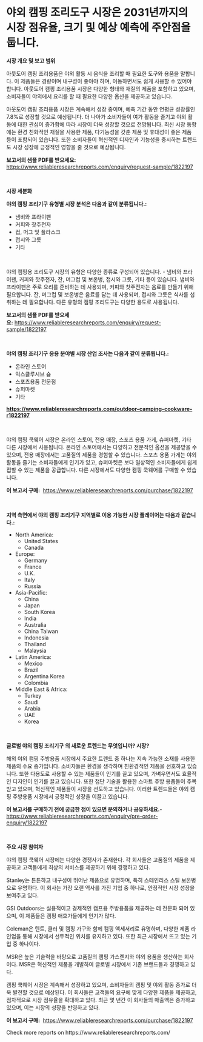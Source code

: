 <p><h1>야외 캠핑 조리도구 시장은 2031년까지의 시장 점유율, 크기 및 예상 예측에 주안점을 둡니다.</h1></p><p><strong>시장 개요 및 보고 범위</strong></p>
<p><p>아웃도어 캠핑 조리용품은 야외 활동 시 음식을 조리할 때 필요한 도구와 용품을 말합니다. 이 제품들은 경량이며 내구성이 좋아야 하며, 이동하면서도 쉽게 사용할 수 있어야 합니다. 아웃도어 캠핑 조리용품 시장은 다양한 형태와 재질의 제품을 포함하고 있으며, 소비자들이 야외에서 요리를 할 때 필요한 다양한 옵션을 제공하고 있습니다.</p><p>아웃도어 캠핑 조리용품 시장은 계속해서 성장 중이며, 예측 기간 동안 연평균 성장률인 7.8%로 성장할 것으로 예상됩니다. 더 나아가 소비자들이 여가 활동을 즐기고 야외 활동에 대한 관심이 증가함에 따라 시장이 더욱 성장할 것으로 전망됩니다. 최신 시장 동향에는 환경 친화적인 재질을 사용한 제품, 다기능성을 갖춘 제품 및 휴대성이 좋은 제품 등이 포함되어 있습니다. 또한 소비자들이 혁신적인 디자인과 기능성을 중시하는 트렌드도 시장 성장에 긍정적인 영향을 줄 것으로 예상됩니다.</p></p>
<p><strong>보고서의 샘플 PDF를 받으세요:</strong> <a href="https://www.reliableresearchreports.com/enquiry/request-sample/1822197">https://www.reliableresearchreports.com/enquiry/request-sample/1822197</a></p>
<p>&nbsp;</p>
<p><strong>시장 세분화</strong></p>
<p><strong>야외 캠핑 조리기구 유형별 시장 분석은 다음과 같이 분류됩니다.:</strong></p>
<p><ul><li>냄비와 프라이팬</li><li>커피와 찻주전자</li><li>컵, 머그 및 플라스크</li><li>접시와 그릇</li><li>기타</li></ul></p>
<p>&nbsp;</p>
<p><p>야외 캠핑용 조리도구 시장의 유형은 다양한 종류로 구성되어 있습니다. - 냄비와 프라이팬, 커피와 찻주전자, 잔, 머그컵 및 보온병, 접시와 그릇, 기타 등이 있습니다. 냄비와 프라이팬은 주로 요리를 준비하는 데 사용되며, 커피와 찻주전자는 음료를 만들기 위해 필요합니다. 잔, 머그컵 및 보온병은 음료를 담는 데 사용되며, 접시와 그릇은 식사를 섭취하는 데 필요합니다. 다른 유형의 캠핑 조리도구는 다양한 용도로 사용됩니다.</p></p>
<p><strong>보고서의 샘플 PDF를 받으세요:</strong>&nbsp;<a href="https://www.reliableresearchreports.com/enquiry/request-sample/1822197">https://www.reliableresearchreports.com/enquiry/request-sample/1822197</a></p>
<p>&nbsp;</p>
<p><strong> 야외 캠핑 조리기구 응용 분야별 시장 산업 조사는 다음과 같이 분류됩니다.:</strong></p>
<p><ul><li>온라인 스토어</li><li>익스클루시브 숍</li><li>스포츠용품 전문점</li><li>슈퍼마켓</li><li>기타</li></ul></p>
<p><strong><a href="https://www.reliableresearchreports.com/outdoor-camping-cookware-r1822197">https://www.reliableresearchreports.com/outdoor-camping-cookware-r1822197</a></strong></p>
<p>&nbsp;</p>
<p><p>야외 캠핑 쿡웨어 시장은 온라인 스토어, 전용 매장, 스포츠 용품 가게, 슈퍼마켓, 기타 다른 시장에서 사용됩니다. 온라인 스토어에서는 다양하고 전문적인 옵션을 제공받을 수 있으며, 전용 매장에서는 고품질의 제품을 경험할 수 있습니다. 스포츠 용품 가게는 야외 활동을 즐기는 소비자들에게 인기가 있고, 슈퍼마켓은 보다 일상적인 소비자들에게 쉽게 접할 수 있는 제품을 공급합니다. 다른 시장에서도 다양한 캠핑 쿡웨어를 구매할 수 있습니다.</p></p>
<p><strong>이 보고서 구매:</strong>&nbsp; <a href="https://www.reliableresearchreports.com/purchase/1822197">https://www.reliableresearchreports.com/purchase/1822197</a></p>
<p>&nbsp;</p>
<p><strong>지역 측면에서 야외 캠핑 조리기구 지역별로 이용 가능한 시장 플레이어는 다음과 같습니다.:</strong></p>
<p><ul>
    <li>
        North America:
        <ul>
            <li>United States</li>
            <li>Canada</li>
        </ul>
    </li>
    <li>
        Europe:
        <ul>
            <li>Germany</li>
            <li>France</li>
            <li>U.K.</li>
            <li>Italy</li>
            <li>Russia</li>
        </ul>
    </li>
    <li>
        Asia-Pacific:
        <ul>
            <li>China</li>
            <li>Japan</li>
            <li>South Korea</li>
            <li>India</li>
            <li>Australia</li>
            <li>China Taiwan</li>
            <li>Indonesia</li>
            <li>Thailand</li>
            <li>Malaysia</li>
        </ul>
    </li>
    <li>
        Latin America:
        <ul>
            <li>Mexico</li>
            <li>Brazil</li>
            <li>Argentina Korea</li>
            <li>Colombia</li>
        </ul>
    </li>
    <li>
        Middle East & Africa:
        <ul>
            <li>Turkey</li>
            <li>Saudi</li>
            <li>Arabia</li>
            <li>UAE</li>
            <li>Korea</li>
        </ul>
    </li>
    </ul></p>
<p>&nbsp;</p>
<p><strong>글로벌 야외 캠핑 조리기구 의 새로운 트렌드는 무엇입니까? 시장?</strong></p>
<p><p>해외 야외 캠핑 주방용품 시장에서 주요한 트렌드 중 하나는 지속 가능한 소재를 사용한 제품의 수요 증가입니다. 소비자들은 환경을 생각하며 친환경적인 제품을 선호하고 있습니다. 또한 다용도로 사용할 수 있는 제품들이 인기를 끌고 있으며, 가벼우면서도 효율적인 디자인이 인기를 끌고 있습니다. 또한 첨단 기술을 활용한 스마트 주방 용품들이 주목받고 있으며, 혁신적인 제품들이 시장을 선도하고 있습니다. 이러한 트렌드들은 야외 캠핑 주방용품 시장에서 긍정적인 성장을 이끌고 있습니다.</p></p>
<p><strong>이 보고서를 구매하기 전에 궁금한 점이 있으면 문의하거나 공유하세요.</strong>- <a href="https://www.reliableresearchreports.com/enquiry/pre-order-enquiry/1822197">https://www.reliableresearchreports.com/enquiry/pre-order-enquiry/1822197</a></p>
<p>&nbsp;</p>
<p><strong>주요 시장 참여자</strong></p>
<p><p>야외 캠핑 쿡웨어 시장에는 다양한 경쟁사가 존재한다. 각 회사들은 고품질의 제품을 제공하고 고객들에게 최상의 서비스를 제공하기 위해 경쟁하고 있다.</p><p>Stanley는 튼튼하고 내구성이 뛰어난 제품으로 유명하며, 특히 스테인리스 스틸 보온병으로 유명하다. 이 회사는 가장 오랜 역사를 가진 기업 중 하나로, 안정적인 시장 성장을 보여주고 있다.</p><p>GSI Outdoors는 실용적이고 경제적인 캠프용 주방용품을 제공하는 데 전문화 되어 있으며, 이 제품들은 캠핑 애호가들에게 인기가 많다.</p><p>Coleman은 텐트, 쿨러 및 캠핑 가구와 함께 캠핑 액세서리로 유명하며, 다양한 제품 라인업을 통해 시장에서 선두적인 위치를 유지하고 있다. 또한 최근 시장에서 뜨고 있는 기업 중 하나이다.</p><p>MSR은 높은 기술력을 바탕으로 고품질의 캠핑 가스렌지와 야외 용품을 생산하는 회사이다. MSR은 혁신적인 제품을 개발하여 글로벌 시장에서 기존 브랜드들과 경쟁하고 있다.</p><p>캠핑 쿡웨어 시장은 계속해서 성장하고 있으며, 소비자들의 캠핑 및 야외 활동 증가로 더욱 발전할 것으로 예상된다. 이 회사들은 고객들의 요구에 맞게 다양한 제품을 제공하고, 점차적으로 시장 점유율을 확대하고 있다. 최근 몇 년간 이 회사들의 매출액은 증가하고 있으며, 이는 시장의 성장을 반영하고 있다.</p></p>
<p><strong>이 보고서 구매:</strong>&nbsp;&nbsp;<a href="https://www.reliableresearchreports.com/purchase/1822197">https://www.reliableresearchreports.com/purchase/1822197</a></p>
<p>Check more reports on https://www.reliableresearchreports.com/</p>